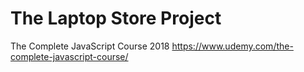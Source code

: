 # The Laptop Store Project

The Complete JavaScript Course 2018 https://www.udemy.com/the-complete-javascript-course/